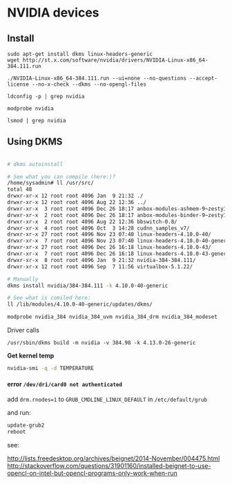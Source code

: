 # NVIDIA devices

## Install

```
sudo apt-get install dkms linux-headers-generic
wget http://st.x.com/software/nvidia/drivers/NVIDIA-Linux-x86_64-384.111.run

./NVIDIA-Linux-x86_64-384.111.run --ui=none --no-questions --accept-license --no-x-check --dkms --no-opengl-files

ldconfig -p | grep nvidia

modprobe nvidia

lsmod | grep nvidia

```

## Using DKMS

```bash
 
# dkms autoinstall

# See what you can compile (here:)?
/home/sysadmin# ll /usr/src/
total 48
drwxr-xr-x 12 root root 4096 Jan  9 21:32 ./
drwxr-xr-x 12 root root 4096 Aug 22 12:36 ../
drwxr-xr-x  3 root root 4096 Dec 26 18:17 anbox-modules-ashmem-9~zesty1/
drwxr-xr-x  2 root root 4096 Dec 26 18:17 anbox-modules-binder-9~zesty1/
drwxr-xr-x  2 root root 4096 Aug 22 12:36 bbswitch-0.8/
drwxr-xr-x  4 root root 4096 Oct  3 14:28 cudnn_samples_v7/
drwxr-xr-x 27 root root 4096 Nov 23 07:40 linux-headers-4.10.0-40/
drwxr-xr-x  7 root root 4096 Nov 23 07:40 linux-headers-4.10.0-40-generic/
drwxr-xr-x 27 root root 4096 Dec 26 16:18 linux-headers-4.10.0-43/
drwxr-xr-x  7 root root 4096 Dec 26 16:18 linux-headers-4.10.0-43-generic/
drwxr-xr-x  8 root root 4096 Jan  9 21:32 nvidia-384-384.111/
drwxr-xr-x 12 root root 4096 Sep  7 11:56 virtualbox-5.1.22/

# Manually
dkms install nvidia/384-384.111 -k 4.10.0-40-generic

# See what is comiled here:
ll /lib/modules/4.10.0-40-generic/updates/dkms/

modprobe nvidia_384 nvidia_384_uvm nvidia_384_drm nvidia_384_modeset
```

Driver calls 
```
/usr/sbin/dkms build -m nvidia -v 384.98 -k 4.13.0-26-generic
```

**Get kernel temp**

```bash
nvidia-smi -q -d TEMPERATURE
```

#### error `/dev/dri/card0 not authenticated`

add `drm.rnodes=1` to `GRUB_CMDLINE_LINUX_DEFAULT` in `/etc/default/grub`

and run:

```bash
update-grub2
reboot
```

see: 

http://lists.freedesktop.org/archives/beignet/2014-November/004475.html
http://stackoverflow.com/questions/31901160/installed-beignet-to-use-opencl-on-intel-but-opencl-programs-only-work-when-run
